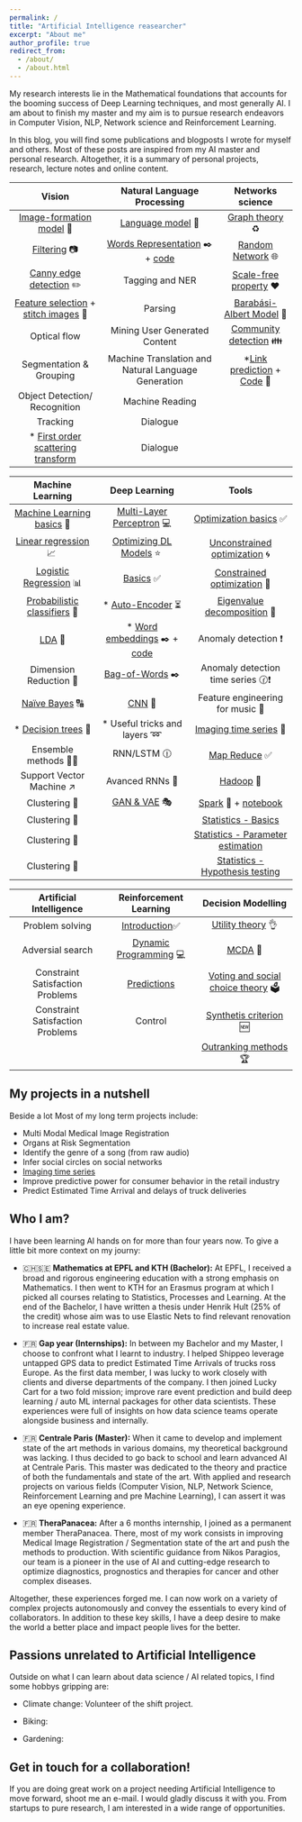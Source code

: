 ```yaml
---
permalink: /
title: "Artificial Intelligence reasearcher"
excerpt: "About me"
author_profile: true
redirect_from:
  - /about/
  - /about.html
---
```


My research interests lie in the Mathematical foundations that accounts for the booming success of Deep Learning techniques, and most generally AI. I am about to finish my master and my aim is to pursue research endeavors in Computer Vision, NLP, Network science and Reinforcement Learning.

In this blog, you will find some publications and blogposts I wrote for myself and others. Most of these posts are inspired from my AI master and personal research. Altogether, it is a summary of personal projects, research, lecture notes and online content.


| Vision | Natural Language Processing | Networks science |
|:---------------------------:|:-------------------------------:|:-------------------------------:|
| [Image-formation model](/posts/2019/01/vic-low-level/) 🌠 | [Language model](/posts/2019/01/nlp-language-modelling/) 📕  | [Graph theory](/posts/2019/02/ns_graph_theory/) ♻️ |
| [Filtering](/posts/2019/01/vic-filters/) 📷 | [Words Representation](/posts/2019/01/nlp-representation/) ✒️ + [code](https://github.com/devitrylouis/word2vec_negative_sampling)| [Random Network](/posts/2018/11/random_network/) 🌐 |
| [Canny edge detection](https://gist.github.com/devitrylouis/1c00f4530ac729ec20aa7826fd040aac) ✏️ | Tagging and NER | [Scale-free property](/posts/2018/11/ns-scale-free-property/) ❤️ |
| [Feature selection](/posts/2019/01/vic_features) + [stitch images](https://gist.github.com/devitrylouis/a7f19c6713e41a525309407b44334a7d) 💠 | Parsing | [Barabási-Albert Model](/posts/2018/11/ns-barabasi-albert-model/) 🌌 |
| Optical flow | Mining User Generated Content | [Community detection](https://devitrylouis.github.io/posts/2019/01/community-detection/) 👪 |
| Segmentation & Grouping | Machine Translation and Natural Language Generation  | *[Link prediction](/posts/2019/01/link-prediction/) + [Code](https://github.com/devitrylouis/link_prediction) 🌿 |
| Object Detection/ Recognition | Machine Reading |
| Tracking | Dialogue |
| * [First order scattering transform](/posts/2019/02/vic-first-order-scattering/) | Dialogue |

| Machine Learning | Deep Learning | Tools |
|:---------------------------:|:-------------------------------:|:-------------------------------:|
| [Machine Learning basics](/posts/2018/11/ml-basics/) 🎯  | [Multi-Layer Perceptron](/posts/2018/11/dl-mlp/) 💻| [Optimization basics](/posts/2019/02/optimization-basics/) ✅ |
| [Linear regression](/posts/2018/11/ml-linear-regression/) 📈 | [Optimizing DL Models](/posts/2018/11/optimize-dl/) ⭐️ | [Unconstrained optimization](/posts/2018/11/optimization-unconstrained/) 🌀 |
| [Logistic Regression](/posts/2018/11/logistic-regression/) 📊 | [Basics](/posts/2018/11/basics-dl/) ✅ | [Constrained optimization](/posts/2018/11/optimization-constrained/) 📐 |
| [Probabilistic classifiers](/posts/2018/10/ml-probabilistic-classifiers/) 🔮 | * [Auto-Encoder](/posts/Deep-Learning/autoencoder) ⏳ | [Eigenvalue decomposition](https://medium.com/@louisdevitry/intuitive-tutorial-on-eigenvalue-decomposition-in-numpy-af0062a4929b) 💠 |
| [LDA](/posts/2018/10/ml-lda/) 📏 | * [Word embeddings](/posts/2019/01/embeddings/) ✒️ + [code](/devitrylouis/word2vec_negative_sampling) | Anomaly detection ❗️ |
| Dimension Reduction 🔎 | [Bag-of-Words](/posts/2019/01/bag-of-words/) ✒️ | Anomaly detection time series 🕜❗️|
| [Naïve Bayes](/posts/2019/02/ml-naive-bayes/) 🔠 | [CNN](https://github.com/devitrylouis/image_denoising) 🌄 | Feature engineering for music 🎼 |
| * [Decision trees](/posts/2018/11/decision-trees/) 🌲 | * Useful tricks and layers ➿ | [Imaging time series](https://medium.com/analytics-vidhya/encoding-time-series-as-images-b043becbdbf3) 💈 |
| Ensemble methods 🌲🌳 | RNN/LSTM 🕧 | [Map Reduce](/posts/2018/11/big-data-map-reduce/) ✅  |
| Support Vector Machine ↗️ | Avanced RNNs 📘 | [Hadoop](/posts/2019/01/hadoop/) 🚈 |
| Clustering 👫 | [GAN & VAE](https://github.com/devitrylouis/gan_vs_vae_pytorch) 🎭 | [Spark](/posts/2019/01/spark-introduction/) 🚅 + [notebook](https://github.com/devitrylouis/spark_basics)|
| Clustering 👫 | | [Statistics - Basics](/posts/2019/01/statistics-basics/)|
| Clustering 👫 | | [Statistics - Parameter estimation](/posts/2019/01/modeling-and-estimation/)|
| Clustering 👫 | | [Statistics - Hypothesis testing](/posts/2019/01/hypothesis-techniques/)|


| Artificial Intelligence | Reinforcement Learning | Decision Modelling |
|:---------------------------:|:-------------------------------:|:-------------------------------:|
| Problem solving | [Introduction](/posts/2019/01/rl-introduction/)✅ | [Utility theory](/posts/2019/01/utility-theory/) 👌 |
| Adversial search | [Dynamic Programming](/posts/2019/01/rl-dynamic-programming/) 💻 | [MCDA](/posts/2019/01/dm-multiple-criteria/) 📑 |
| Constraint Satisfaction Problems | [Predictions](/posts/2019/01/rl-prediction/) | [Voting and social choice theory](/posts/2019/01/dm-social-choice-theory/) 🗳️ |
| Constraint Satisfaction Problems | Control | [Synthetis criterion](/posts/2019/01/dm-synthesis-criterion/) 🆕 |
| |  | [Outranking methods](/posts/2019/01/dm-outranking-method/) 🏆 |

My projects in a nutshell
------
Beside a lot Most of my long term projects include:

* Multi Modal Medical Image Registration
* Organs at Risk Segmentation
* Identify the genre of a song (from raw audio)
* Infer social circles on social networks
* [Imaging time series](https://medium.com/analytics-vidhya/encoding-time-series-as-images-b043becbdbf3)
* Improve predictive power for consumer behavior in the retail industry
* Predict Estimated Time Arrival and delays of truck deliveries


Who I am?
------
I have been learning AI hands on for more than four years now. To give a little bit more context on my journy:

- 🇨🇭🇸🇪 **Mathematics at EPFL and KTH (Bachelor):** At EPFL, I received a broad and rigorous engineering education with a strong emphasis on Mathematics. I then went to KTH for an Erasmus program at which I picked all courses relating to Statistics, Processes and Learning. At the end of the Bachelor, I have written a thesis under Henrik Hult (25% of the credit) whose aim was to use Elastic Nets to find relevant renovation to increase real estate value.

- 🇫🇷 **Gap year (Internships):** In between my Bachelor and my Master, I choose to confront what I learnt to industry. I helped Shippeo leverage untapped GPS data to predict Estimated Time Arrivals of trucks ross Europe. As the first data member, I was lucky to work closely with clients and diverse departments of the company. I then joined Lucky Cart for a two fold mission; improve rare event prediction and build deep learning / auto ML internal packages for other data scientists. These experiences were full of insights on how data science teams operate alongside business and internally.

- 🇫🇷 **Centrale Paris (Master):** When it came to develop and implement state of the art methods in various domains, my theoretical background was lacking. I thus decided to go back to school and learn advanced AI at Centrale Paris. This master was dedicated to the theory and practice of both the fundamentals and state of the art. With applied and research projects on various fields (Computer Vision, NLP, Network Science, Reinforcement Learning and pre Machine Learning), I can assert it was an eye opening experience.

- 🇫🇷 **TheraPanacea:** After a 6 months internship, I joined as a permanent member TheraPanacea. There, most of my work consists in improving Medical Image Registration / Segmentation state of the art and push the methods to production. With scientific guidance from Nikos Paragios, our team is a pioneer in the use of AI and cutting-edge research to optimize diagnostics, prognostics and therapies for cancer and other complex diseases.

Altogether, these experiences forged me. I can now work on a variety of complex projects autonomously and convey the essentials to every kind of collaborators. In addition to these key skills, I have a deep desire to make the world a better place and impact people lives for the better.


Passions unrelated to Artificial Intelligence
------
Outside on what I can learn about data science / AI related topics, I find some hobbys gripping are:

- Climate change: Volunteer of the shift project.

- Biking: 

- Gardening: 


Get in touch for a collaboration!
------
If you are doing great work on a project needing Artificial Intelligence to move forward, shoot me an e-mail. I would gladly discuss it with you. From startups to pure research, I am interested in a wide range of opportunities.
